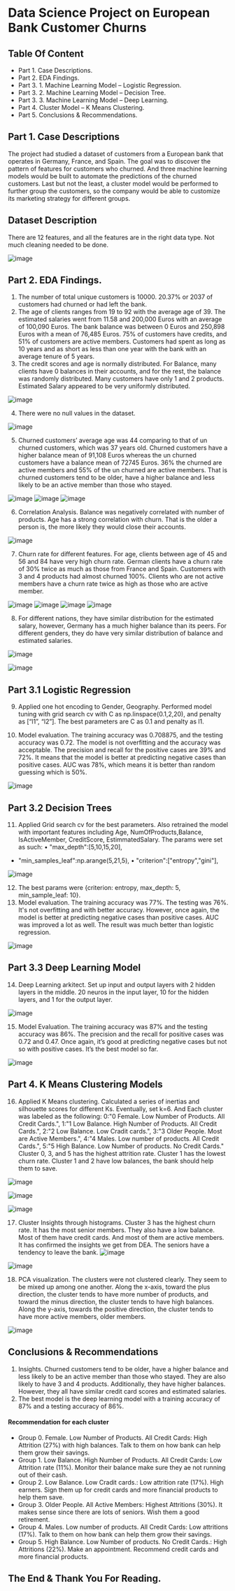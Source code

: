 # Data Science Project on European Bank Customer Churns
## Table Of Content

* Part 1. Case Descriptions.
* Part 2. EDA Findings.
* Part 3. 1. Machine Learning Model – Logistic Regression.
* Part 3. 2. Machine Learning Model – Decision Tree.
* Part 3. 3.  Machine Learning Model – Deep Learning.
* Part 4. Cluster Model – K Means Clustering.
* Part 5. Conclusions & Recommendations. 

## Part 1. Case Descriptions
The project had studied a dataset of customers from a European bank that operates in Germany, France, and Spain. The goal was to discover the pattern of features for customers who churned. And three machine learning models would be built to automate the predictions of the churned customers. Last but not the least, a cluster model would be performed to further group the customers, so the company would be able to customize its marketing strategy for different groups.

## Dataset Description
There are 12 features, and all the features are in the right data type. Not much cleaning needed to be done.

![image](https://github.com/user-attachments/assets/7087425c-4e02-478f-b16e-628305c89985)


## Part 2. EDA Findings.
1.	The number of total unique customers is 10000. 20.37% or 2037 of customers had churned or had left the bank. 
2.	The age of clients ranges from 19 to 92 with the average age of 39. The estimated salaries went from 11.58 and 200,000 Euros with an average of 100,090 Euros. The bank balance was between 0 Euros and 250,898 Euros with a mean of 76,485 Euros. 75% of customers have credits, and 51% of customers are active members. Customers had spent as long as 10 years and as short as less than one year with the bank with an average tenure of 5 years.
3.	The credit scores and age is normally distributed.  For Balance, many clients have 0 balances in their accounts, and for the rest, the balance was randomly distributed. Many customers have only 1 and 2 products. Estimated Salary appeared to be very uniformly distributed.

![image](https://github.com/user-attachments/assets/1d2ae52f-2ba4-45db-bfe8-d947a17c539d)

 
4.	There were no null values in the dataset.  

![image](https://github.com/user-attachments/assets/01d529a9-44f0-46c7-8edd-6647d040c931)


5.	Churned customers’ average age was 44 comparing to that of un churned customers, which was 37 years old. Churned customers have a higher balance mean of 91,108 Euros whereas the un churned customers have a balance mean of 72745 Euros. 36% the churned are active members and 55% of the un churned are active members.  That is churned customers tend to be older, have a higher balance and less likely to be an active member than those who stayed. 
 
![image](https://github.com/user-attachments/assets/6d002129-bcbe-49a8-b6c6-8f3f0aaff8b7)
![image](https://github.com/user-attachments/assets/43c3ed7b-0e74-4283-9e53-d4b286f2baf2)
![image](https://github.com/user-attachments/assets/54bc03bc-c294-4d95-8862-97892065864a)

 
6.	Correlation Analysis. Balance was negatively correlated with number of products. Age has a strong correlation with churn. That is the older a person is, the more likely they would close their accounts.

![image](https://github.com/user-attachments/assets/741c1ae0-a58d-4aff-8b8e-79ea5a3b37f5)

 
7.	Churn rate for different features. For age, clients between age of 45 and 56 and 84 have very high churn rate. German clients have a churn rate of 30% twice as much as those from France and Spain. Customers with 3 and 4 products had almost churned 100%. Clients who are not active members have a churn rate twice as high as those who are active member. 
 
![image](https://github.com/user-attachments/assets/e9184e40-2157-4cba-910d-d80444030cc2)
![image](https://github.com/user-attachments/assets/b5256f05-7232-41e8-854d-46d73887f39b)
![image](https://github.com/user-attachments/assets/c6009be2-ed69-4aec-99e4-369e7d581a64)
![image](https://github.com/user-attachments/assets/0c9c12a9-eb4c-4875-9051-a61d9f32d27b)


 


8.	For different nations, they have similar distribution for the estimated salary, however, Germany has a much higher balance than its peers. For different genders, they do have very similar distribution of balance and estimated salaries.

![image](https://github.com/user-attachments/assets/ebad4e3c-8750-440a-9edc-b41829d3c27b)

![image](https://github.com/user-attachments/assets/7e51ed3e-3ff0-4d98-88d4-2d75dd1402f2)


## Part 3.1 Logistic Regression
9.	Applied one hot encoding to Gender, Geography. Performed model tuning with grid search cv with C as np.linspace(0.1,2,20), and penalty as [“l1”, “l2”]. The best parameters are C as 0.1 and penalty as l1.

10.	Model evaluation. The training accuracy was 0.708875, and the testing accuracy was 0.72. The model is not overfitting and the accuracy was acceptable. The precision and recall for the positive cases are 39% and 72%. It means that the model is better at predicting negative cases than positive cases. AUC was 78%, which means it is better than random guessing which is 50%.

![image](https://github.com/user-attachments/assets/94d6690d-e391-4bcd-99ef-e94d803379e5)


## Part 3.2 Decision Trees
11.	Applied Grid search cv for the best parameters. Also retrained the  model with important features including Age, NumOfProducts,Balance, IsActiveMember, CreditScore, EstimmatedSalary. The params were set as such:
•	"max_depth":[5,10,15,20],
* "min_samples_leaf":np.arange(5,21,5),
•	"criterion":["entropy","gini"],

![image](https://github.com/user-attachments/assets/dfd3abdd-44ea-4773-b260-e7772957b4a7)


12.	The best params were {criterion: entropy, max_depth: 5, min_sample_leaf: 10}.
13.	Model evaluation. The training accuracy was 77%. The testing was 76%. It's not overfitting and with better accuracy. However, once again, the model is better at predicting negative cases than positive cases. AUC was improved a lot as well. The result was much better than logistic regression.

![image](https://github.com/user-attachments/assets/ef075a81-544d-44ac-a2c7-09416f41943b)


## Part 3.3 Deep Learning Model
14.	Deep Learning arkitect. Set up input and output layers with 2 hidden layers in the middle. 20 neuros in the input layer, 10 for the hidden layers, and 1 for the output layer. 

![image](https://github.com/user-attachments/assets/d06fcef1-945e-4cb8-984d-f31b75ef57f0)

 
15.	Model Evaluation. The training accuracy was 87% and the testing accuracy was 86%. The precision and the recall for positive cases was 0.72 and 0.47. Once again, it’s good at predicting negative cases but not so with positive cases. It’s the best model so far.

![image](https://github.com/user-attachments/assets/fd93d68b-e551-4778-984b-2616c08daed1)


## Part 4. K Means Clustering Models
16.	Applied K Means clustering. Calculated a series of inertias and silhouette scores for different Ks. Eventually, set k=6. And Each cluster was labeled as the following:
0:"0 Female. Low Number of Products. All Credit Cards.",
1:"1 Low Balance. High Number of Products. All Credit Cards.",
2:"2 Low Balance. Low Cradit cards.",
3:"3 Older People. Most are Active Members.",
4:"4 Males. Low number of products. All Credit Cards.",
5:"5 High Balance. Low Number of products. No Credit Cards."
Cluster 0, 3, and 5 has the highest attrition rate. Cluster 1 has the lowest churn rate. Cluster 1 and 2 have low balances, the bank should help them to save.

![image](https://github.com/user-attachments/assets/3abc8b20-057b-4118-a347-4a11803ce917)

![image](https://github.com/user-attachments/assets/302fe1de-13e6-4ac6-bd44-7f1b7c500f9f)

![image](https://github.com/user-attachments/assets/73e88fc7-1e72-4c87-8b4e-be87435db810)

17. Cluster Insights through histograms. Cluster 3 has the highest churn rate. It has the most senior members. They also have a low balance. Most of them have credit cards. And most of them are active members. It has confirmed the insights we get from DEA. The seniors have a tendency to leave the bank.
![image](https://github.com/user-attachments/assets/a6ee5a5c-b32c-4c6a-ace4-d4b6e0ba5de4)

![image](https://github.com/user-attachments/assets/6ccf441f-e5f7-4b30-82f4-2de3bfdeb891)

 
18.	PCA visualization. The clusters were not clustered clearly. They seem to be mixed up among one another. Along the x-axis, toward the plus direction, the cluster tends to have more number of products, and toward the minus direction, the cluster tends to have high balances. Along the y-axis, towards the positive direction, the cluster tends to have more active members, older members.

![image](https://github.com/user-attachments/assets/c488d5bb-1d3d-4eb8-b2ca-ef61f2390c72)


## Conclusions & Recommendations
1.	Insights. Churned customers tend to be older, have a higher balance and less likely to be an active member than those who stayed. They are also likely to have 3 and 4 products. Additionally, they have higher balances. However, they all have similar credit card scores and estimated salaries.
2.	The best model is the deep learning model with a training accuracy of 87% and a testing accuracy of 86%.
#### Recommendation for each cluster
*	Group 0. Female. Low Number of Products. All Credit Cards: High Attrition (27%) with high balances. Talk to them on how bank can help them grow their savings. 
*	Group 1. Low Balance. High Number of Products. All Credit Cards: Low Attrition rate (11%). Monitor their balance make sure they ae not running out of their cash.
*	Group 2. Low Balance. Low Cradit cards.: Low attrition rate (17%). High earners. Sign them up for credit cards and more financial products to help them save.
*	Group 3. Older People. All Active Members: Highest Attritions (30%). It makes sense since there are lots of seniors. Wish them a good retirement.
*	Group 4. Males. Low number of products. All Credit Cards: Low attritions (17%). Talk to them on how bank can help them grow their savings.
*	Group 5. High Balance. Low Number of products. No Credit Cards.: High Attritions (22%). Make an appointment. Recommend credit cards and more financial products.

## The End & Thank You For Reading.


